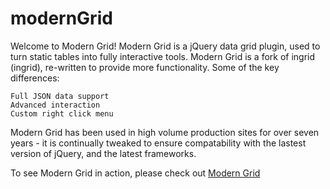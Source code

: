 modernGrid
======

 Welcome to Modern Grid! Modern Grid is a jQuery data grid plugin, used to turn static tables into fully interactive tools. Modern Grid is a fork of ingrid (ingrid), re-written to provide more functionality. Some of the key differences:

    Full JSON data support
    Advanced interaction
    Custom right click menu

Modern Grid has been used in high volume production sites for over seven years - it is continually tweaked to ensure compatability with the lastest version of jQuery, and the latest frameworks.

To see Modern Grid in action, please check out <a href="http://swardmedia.com/modernrid">Modern Grid</a>
